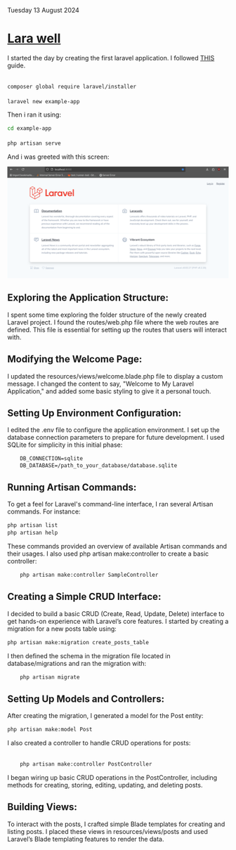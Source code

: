 Tuesday 13 August 2024

# [Lara well](https://upload.wikimedia.org/wikipedia/en/f/f1/TombRaider2013.jpg)

I started the day by creating the first laravel application. I followed [THIS](https://laravel.com/docs/11.x/installation) guide.

```bash

composer global require laravel/installer
 
laravel new example-app

```

Then i ran it using:

```bash
cd example-app
 
php artisan serve
```

And i was greeted with this screen:


![laravel](laravel_default.png)


## Exploring the Application Structure:

I spent some time exploring the folder structure of the newly created Laravel project. I found the routes/web.php file where the web routes are defined. This file is essential for setting up the routes that users will interact with.

## Modifying the Welcome Page:

I updated the resources/views/welcome.blade.php file to display a custom message. I changed the content to say, "Welcome to My Laravel Application," and added some basic styling to give it a personal touch.

## Setting Up Environment Configuration:
I edited the .env file to configure the application environment. I set up the database connection parameters to prepare for future development. I used SQLite for simplicity in this initial phase:


```env
    DB_CONNECTION=sqlite
    DB_DATABASE=/path_to_your_database/database.sqlite
```


## Running Artisan Commands:

To get a feel for Laravel's command-line interface, I ran several Artisan commands. For instance:

```bash
php artisan list
php artisan help
```


These commands provided an overview of available Artisan commands and their usages. I also used php artisan make:controller to create a basic controller:

```bash
    php artisan make:controller SampleController
```


## Creating a Simple CRUD Interface:

I decided to build a basic CRUD (Create, Read, Update, Delete) interface to get hands-on experience with Laravel’s core features. I started by creating a migration for a new posts table using:

```bash
php artisan make:migration create_posts_table
```


I then defined the schema in the migration file located in database/migrations and ran the migration with:

```bash
    php artisan migrate
```


## Setting Up Models and Controllers:

After creating the migration, I generated a model for the Post entity:

```bash
php artisan make:model Post
```


I also created a controller to handle CRUD operations for posts:

```bash

    php artisan make:controller PostController
```


I began wiring up basic CRUD operations in the PostController, including methods for creating, storing, editing, updating, and deleting posts.


## Building Views:

To interact with the posts, I crafted simple Blade templates for creating and listing posts. I placed these views in resources/views/posts and used Laravel’s Blade templating features to render the data.



